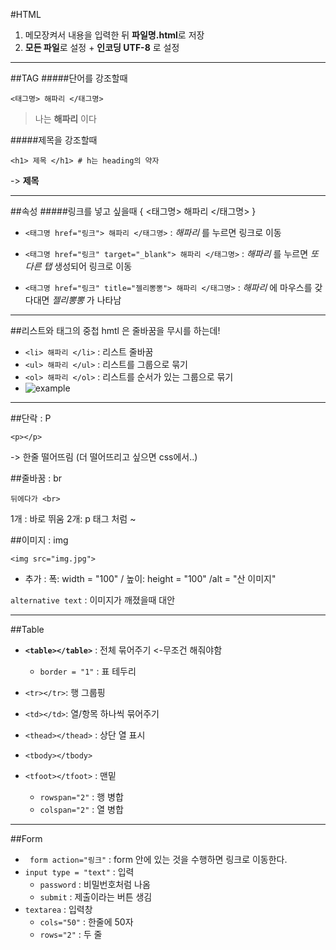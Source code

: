 #HTML
1. 메모장켜서 내용을 입력한 뒤 **파일명.html**로 저장
2. **모든 파일**로 설정 + **인코딩 UTF-8** 로 설정

---
##TAG
#####단어를 강조할때
```
<태그명> 해파리 </태그명>
``` 
> 나는 **해파리** 이다

#####제목을 강조할때
```
<h1> 제목 </h1> # h는 heading의 약자
```
-> **제목**

---
##속성
#####링크를 넣고 싶을때
{ <태그명> 해파리 </태그명> }

- `<태그명 href="링크"> 해파리 </태그명>` : *해파리* 를 누르면 링크로 이동

- `<태그명 href="링크" target="_blank"> 해파리 </태그명>` : *해파리* 를 누르면 *또 다른 탭* 생성되어 링크로 이동
- `<태그명 href="링크" title="젤리뽕뽕"> 해파리 </태그명>` : *해파리* 에 마우스를 갖다대면 *젤리뽕뽕* 가 나타남
---

##리스트와 태그의 중첩
hmtl 은 줄바꿈을 무시를 하는데! 
- `<li> 해파리 </li>` : 리스트 줄바꿈
- `<ul> 해파리 </ul>` : 리스트를 그룹으로 묶기
- `<ol> 해파리 </ol>` : 리스트를 순서가 있는 그룹으로 묶기
- ![example](image.png)

---

##단락 : P
```
<p></p>
```
-> 한줄 떨어뜨림 (더 떨어뜨리고 싶으면 css에서..)

##줄바꿈 : br

```
뒤에다가 <br>
```
1개 : 바로 뛰움 2개: p 태그 처럼 ~

##이미지 : img

`<img src="img.jpg"> `
- 추가 : 폭: width = "100" / 높이: height = "100" /alt = "산 이미지"

`alternative text` : 이미지가 깨졌을때 대안

---

##Table

- **`<table></table>`** : 전체 묶어주기 <-무조건 해줘야함
   
   - `border = "1"` : 표 테두리

- `<tr></tr>`: 행 그룹핑
- `<td></td>`: 열/항목 하나씩 묶어주기
- `<thead></thead>` : <th></th> 상단 열 표시
- `<tbody></tbody>`
- `<tfoot></tfoot>` : 맨밑
   - `rowspan="2"` : 행 병합
   - `colspan="2"` : 열 병합

---

##Form
- ` form action="링크"` : form 안에 있는 것을 수행하면 링크로 이동한다. 
- `input type = "text"` : 입력
  - `password` : 비밀번호처럼 나옴
  - `submit` : 제출이라는 버튼 생김
- `textarea` : 입력창
  - `cols="50"` : 한줄에 50자
  - `rows="2"` : 두 줄
